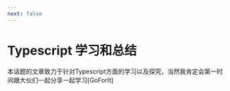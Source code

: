 ```yaml
---
next: false
---
```

# Typescript 学习和总结

本话题的文章致力于针对Typescript方面的学习以及探究，当然我肯定会第一时间跟大伙们一起分享一起学习[GoForIt]